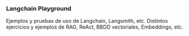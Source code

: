### Langchain Playground
Ejemplos y pruebas de uso de Langchain, Langsmith, etc. 
Distintos ejercicios y ejemplos de RAG, ReAct, BBDD vectoriales, Embeddings, etc. 